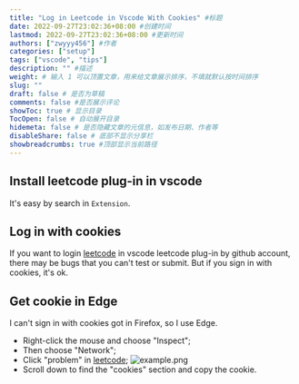 ```yaml
---
title: "Log in Leetcode in Vscode With Cookies" #标题
date: 2022-09-27T23:02:36+08:00 #创建时间
lastmod: 2022-09-27T23:02:36+08:00 #更新时间
authors: ["zwyyy456"] #作者
categories: ["setup"]
tags: ["vscode", "tips"]
description: "" #描述
weight: # 输入 1 可以顶置文章，用来给文章展示排序，不填就默认按时间排序
slug: ""
draft: false # 是否为草稿
comments: false #是否展示评论
showToc: true # 显示目录
TocOpen: false # 自动展开目录
hidemeta: false # 是否隐藏文章的元信息，如发布日期、作者等
disableShare: false # 底部不显示分享栏
showbreadcrumbs: true #顶部显示当前路径
---
```


## Install leetcode plug-in in vscode
It's easy by search in `Extension`.

## Log in with cookies
If you want to login [leetcode](https://leetcode.com) in vscode leetcode plug-in by github account, there may be bugs that you can't test or submit. But if you sign in with cookies, it's ok.

## Get cookie in Edge
I can't sign in with cookies got in Firefox, so I use Edge.
- Right-click the mouse and choose "Inspect";
- Then choose "Network";
- Click "problem" in [leetcode](https://leetcode.com);
![example.png](https://pic-upyun.zwyyy456.tech/smms/2023-12-26-065727.png)
- Scroll down to find the "cookies" section and copy the cookie.